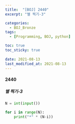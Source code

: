 ```yaml
---
title:  "[BOJ] 2440"
excerpt: "별 찍기-3"

categories:
  - BOJ_Bronze
tags:
  - [Programming, BOJ, python]

toc: true
toc_sticky: true
 
date: 2021-08-13
last_modified_at: 2021-08-13
---
```

#### 2440
##### 별 찍기-3
```python
N = int(input())

for i in range(N):
    print("*" * (N-i))
```